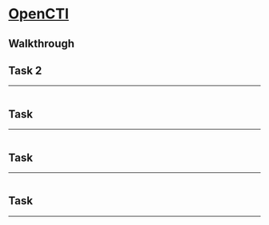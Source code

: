 # [OpenCTI](https://tryhackme.com/room/opencti)

## Walkthrough


## Task 2

****
```shell

```

## Task 

****
```shell

```

## Task 

****
```shell

```

## Task 

****
```shell

```
